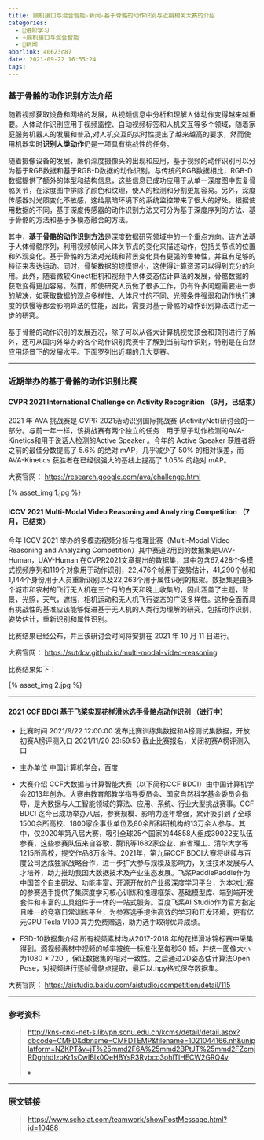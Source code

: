 ```yaml
---
title: 脑机接口与混合智能-新闻-基于骨骼的动作识别与近期相关大赛的介绍
categories:
  - 🌙进阶学习
  - ⭐脑机接口与混合智能
  - 💫新闻
abbrlink: 40623c87
date: 2021-09-22 16:55:24
tags:
---
```


### 基于骨骼的动作识别方法介绍

随着视频获取设备和网络的发展，从视频信息中分析和理解人体动作变得越来越重要。人体动作识别应用于视频监控、自动视频标签和人机交互等多个领域，随着家庭服务机器人的发展和普及,对人机交互的实时性提出了越来越高的要求，然而使用机器实时**识别人类动作**仍是一项具有挑战性的任务。

<!--more-->

随着摄像设备的发展，廉价深度摄像头的出现和应用，基于视频的动作识别可以分为基于RGB数据和基于RGB-D数据的动作识别。与传统的RGB数据相比，RGB-D数据提供了额外的体型和结构信息，这些信息已成功应用于从单一深度图中恢复骨骼关节，在深度图中排除了颜色和纹理，使人的检测和分割更加容易。另外，深度传感器对光照变化不敏感，这给黑暗环境下的系统监控带来了很大的好处。根据使用数据的不同，基于深度传感器的动作识别方法又可分为基于深度序列的方法、基于骨骼的方法和基于多模态融合的方法。

其中，**基于骨骼的动作识别方法**是深度数据研究领域中的一个重点方向。该方法基于人体骨骼序列，利用视频帧间人体关节点的变化来描述动作，包括关节点的位置和外观变化。基于骨骼的方法对光线和背景变化具有更强的鲁棒性，并且有足够的特征来表达运动。同时，骨架数据的规模很小，这使得计算资源可以得到充分的利用。此外，随着微软Kinect相机和视频中人体姿态估计算法的发展，骨骼数据的获取变得更加容易。然而，即使研究人员做了很多工作，仍有许多问题需要进一步的解决，如获取数据的观点多样性、人体尺寸的不同、光照条件强弱和动作执行速度的快慢等都会影响算法的性能，因此，需要对基于骨骼的动作识别算法进行进一步的研究。

基于骨骼的动作识别的发展近况，除了可以从各大计算机视觉顶会和顶刊进行了解外，还可从国内外举办的各个动作识别竞赛中了解到当前动作识别，特别是在自然应用场景下的发展水平。下面罗列出近期的几大竞赛。

***

### 近期举办的基于骨骼的动作识别比赛

#### CVPR 2021 International Challenge on Activity Recognition （6月，已结束）

2021 年 AVA 挑战赛是 CVPR 2021活动识别国际挑战赛 (ActivityNet)研讨会的一部分。与前一年一样，该挑战赛有两个独立的任务：用于原子动作检测的AVA-Kinetics和用于说话人检测的Active Speaker 。今年的 Active Speaker 获胜者将之前的最佳分数提高了 5.6% 的绝对 mAP，几乎减少了 50% 的相对误差，而 AVA-Kinetics 获胜者在已经很强大的基线上提高了 1.05% 的绝对 mAP。

大赛官网：
<https://research.google.com/ava/challenge.html>

{% asset_img 1.jpg %}

#### ICCV 2021 Multi-Modal Video Reasoning and Analyzing Competition （7月，已结束）

今年 ICCV 2021 举办的多模态视频分析与推理比赛（Multi-Modal Video Reasoning and Analyzing Competition）其中赛道2用到的数据集是UAV-Human，UAV-Human 在CVPR2021文章提出的数据集，其中包含67,428个多模式视频序列和119个对象用于动作识别，22,476个帧用于姿势估计，41,290个帧和1,144个身份用于人员重新识别以及22,263个用于属性识别的框架。数据集是由多个城市和农村的飞行无人机在三个月的白天和晚上收集的，因此涵盖了主题，背景，光照，天气，遮挡，相机运动和无人机飞行姿态的广泛多样性。这种全面而具有挑战性的基准应该能够促进基于无人机的人类行为理解的研究，包括动作识别，姿势估计，重新识别和属性识别。

比赛结果已经公布，并且该研讨会时间将安排在 2021 年 10 月 11 日进行。

大赛官网：
<https://sutdcv.github.io/multi-modal-video-reasoning>

比赛结果如下：

{% asset_img 2.jpg %}

***

#### 2021 CCF BDCI 基于飞桨实现花样滑冰选手骨骼点动作识别 （进行中）

- 比赛时间
2021/9/22 12:00:00 发布比赛训练集数据和A榜测试集数据，开放初赛A榜评测入口
2021/11/20 23:59:59 截止比赛报名，关闭初赛A榜评测入口

- 主办单位
中国计算机学会，百度

- 大赛介绍
CCF大数据与计算智能大赛（以下简称CCF BDCI）由中国计算机学会2013年创办。大赛由教育部教学指导委员会、国家自然科学基金委员会指导，是大数据与人工智能领域的算法、应用、系统、行业大型挑战赛事。CCF BDCI 迄今已成功举办八届，参赛规模、影响力逐年增强，累计吸引到了全球1500余所高校、1800家企事业单位及80余所科研机构的13万余人参与。其中，仅2020年第八届大赛，吸引全球25个国家的44858人组成39022支队伍参赛，这些参赛队伍来自谷歌、腾讯等1682家企业、麻省理工、清华大学等1215所高校，提交作品8万余件。2021年，第九届CCF BDCI大赛将继续与百度公司达成独家战略合作，进一步扩大参与规模及影响力，关注技术发展与人才培养，助力推动我国大数据技术及产业生态发展。飞桨PaddlePaddle作为中国首个自主研发、功能丰富、开源开放的产业级深度学习平台，为本次比赛的参赛选手提供了集深度学习核心训练和推理框架、基础模型库、端到端开发套件和丰富的工具组件于一体的一站式服务。百度飞桨AI Studio作为官方指定且唯一的竞赛日常训练平台，为参赛选手提供高效的学习和开发环境，更有亿元GPU Tesla V100 算力免费赠送，助力选手取得优异成绩。

- FSD-10数据集介绍
所有视频素材均从2017-2018 年的花样滑冰锦标赛中采集得到。源视频素材中视频的帧率被统一标准化至每秒30 帧，并统一图像大小为1080 * 720 ，保证数据集的相对一致性。之后通过2D姿态估计算法Open Pose，对视频进行逐帧骨骼点提取，最后以.npy格式保存数据集。

大赛官网：
<https://aistudio.baidu.com/aistudio/competition/detail/115>

***

### 参考资料

> <http://kns-cnki-net-s.libvpn.scnu.edu.cn/kcms/detail/detail.aspx?dbcode=CMFD&dbname=CMFDTEMP&filename=1021044166.nh&uniplatform=NZKPT&v=jT%25mmd2F6A%25mmd2BPtJT%25mmd2FZomjRDghhdIzbKr1sCwIBlx0QeHBYsR3Rybco3ohlTlHECW2GRQ4v>
> <Li T, Liu J, Zhang W, 等. UAV-Human: A Large Benchmark for Human Behavior Understanding With Unmanned Aerial Vehicles[A]. 2021: 16266–16275.>
> <Liu S, Liu X, Huang G, 等. FSD-10: A Dataset for Competitive Sports Content Analysis[J]. arXiv:2002.03312 [cs], 2020.>

***

### 原文链接

> <https://www.scholat.com/teamwork/showPostMessage.html?id=10488>
